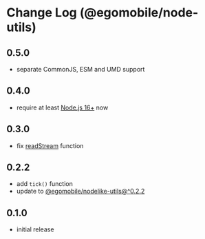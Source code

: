 # Change Log (@egomobile/node-utils)

## 0.5.0

- separate CommonJS, ESM and UMD support

## 0.4.0

- require at least [Node.js 16+](https://nodejs.org/en/blog/release/v16.0.0/) now

## 0.3.0

- fix [readStream](https://egomobile.github.io/node-utils/modules/io.html#readStream) function

## 0.2.2

- add `tick()` function
- update to [@egomobile/nodelike-utils@^0.2.2](https://github.com/egomobile/nodelike-utils)

## 0.1.0

- initial release
